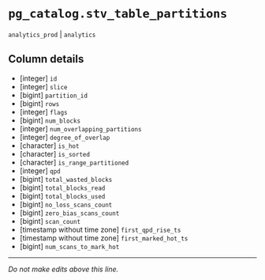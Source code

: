 # `pg_catalog.stv_table_partitions`
`analytics_prod` | `analytics`

## Column details
* [integer]   `id`
* [integer]   `slice`
* [bigint]    `partition_id`
* [bigint]    `rows`
* [integer]   `flags`
* [bigint]    `num_blocks`
* [integer]   `num_overlapping_partitions`
* [integer]   `degree_of_overlap`
* [character] `is_hot`
* [character] `is_sorted`
* [character] `is_range_partitioned`
* [integer]   `qpd`
* [bigint]    `total_wasted_blocks`
* [bigint]    `total_blocks_read`
* [bigint]    `total_blocks_used`
* [bigint]    `no_loss_scans_count`
* [bigint]    `zero_bias_scans_count`
* [bigint]    `scan_count`
* [timestamp without time zone] `first_qpd_rise_ts`
* [timestamp without time zone] `first_marked_hot_ts`
* [bigint]    `num_scans_to_mark_hot`

-------------------------------------------------------------------------------
*Do not make edits above this line.*
